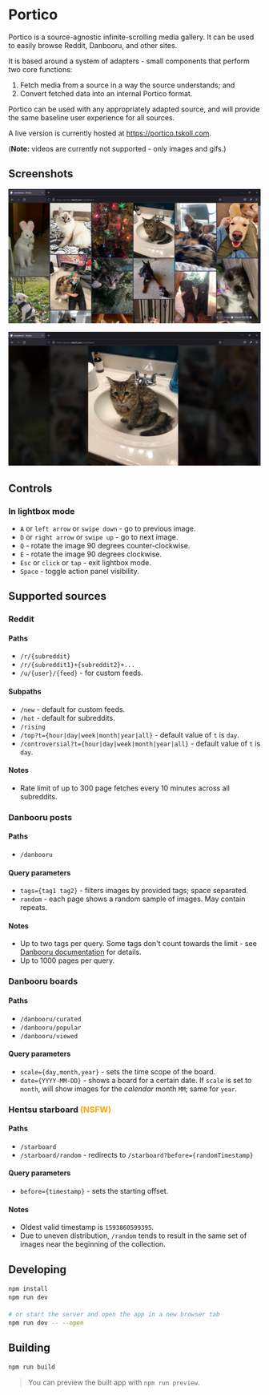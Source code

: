 # Portico

Portico is a source-agnostic infinite-scrolling media gallery. It can be
used to easily browse Reddit, Danbooru, and other sites.

It is based around a system of adapters - small components that perform two core
functions:
1. Fetch media from a source in a way the source understands; and
2. Convert fetched data into an internal Portico format.

Portico can be used with any appropriately adapted source, and will provide the
same baseline user experience for all sources.

A live version is currently hosted at https://portico.tskoll.com.

(**Note:** videos are currently not supported - only images and gifs.)

## Screenshots

![Main view screenshot](/assets/screenshot.jpg)

![Lightbox screenshot](/assets/lightbox_screenshot.png)

## Controls

### In lightbox mode
- `A` or `left arrow` or `swipe down` - go to previous image.
- `D` or `right arrow` or `swipe up` - go to next image.
- `Q` - rotate the image 90 degrees counter-clockwise.
- `E` - rotate the image 90 degrees clockwise.
- `Esc` or `click` or `tap` - exit lightbox mode.
- `Space` - toggle action panel visibility.

## Supported sources

### Reddit
#### Paths
- `/r/{subreddit}`
- `/r/{subreddit1}+{subreddit2}+...`
- `/u/{user}/{feed}` - for custom feeds.

#### Subpaths
- `/new` - default for custom feeds.
- `/hot` - default for subreddits.
- `/rising`
- `/top?t={hour|day|week|month|year|all}` - default value of `t` is `day`.
- `/controversial?t={hour|day|week|month|year|all}` - default value of `t` is `day`.

#### Notes
- Rate limit of up to 300 page fetches every 10 minutes across all subreddits.

### Danbooru posts
#### Paths
- `/danbooru`

#### Query parameters
- `tags={tag1 tag2}` - filters images by provided tags; space separated.
- `random` - each page shows a random sample of images. May contain repeats.

#### Notes
- Up to two tags per query. Some tags don't count towards the limit -
  see [Danbooru
  documentation](https://danbooru.donmai.us/wiki_pages/help%3Acheatsheet#dtext-n5)
  for details.
- Up to 1000 pages per query.


### Danbooru boards
#### Paths
- `/danbooru/curated`
- `/danbooru/popular`
- `/danbooru/viewed`

#### Query parameters
- `scale={day,month,year}` - sets the time scope of the board.
- `date={YYYY-MM-DD}` - shows a board for a certain date. If `scale` is set to
  `month`, will show images for the *calendar* month `MM`; same for `year`.

### Hentsu starboard <span style="color: orange">**(NSFW)**</span>
#### Paths
- `/starboard`
- `/starboard/random` - redirects to `/starboard?before={randomTimestamp}`

#### Query parameters
- `before={timestamp}` - sets the starting offset.

#### Notes
- Oldest valid timestamp is `1593860599395`.
- Due to uneven distribution, `/random` tends to result in the same set of
  images near the beginning of the collection.


## Developing

```bash
npm install
npm run dev

# or start the server and open the app in a new browser tab
npm run dev -- --open
```

## Building

```bash
npm run build
```

> You can preview the built app with `npm run preview`.